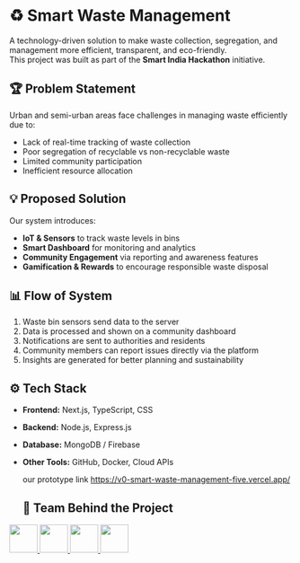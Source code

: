 # ♻️ Smart Waste Management

A technology-driven solution to make waste collection, segregation, and management more efficient, transparent, and eco-friendly.  
This project was built as part of the **Smart India Hackathon** initiative.



## 🏆 Problem Statement
Urban and semi-urban areas face challenges in managing waste efficiently due to:
- Lack of real-time tracking of waste collection
- Poor segregation of recyclable vs non-recyclable waste
- Limited community participation
- Inefficient resource allocation



## 💡 Proposed Solution
Our system introduces:
- **IoT & Sensors** to track waste levels in bins  
- **Smart Dashboard** for monitoring and analytics  
- **Community Engagement** via reporting and awareness features  
- **Gamification & Rewards** to encourage responsible waste disposal  



## 📊 Flow of System
1. Waste bin sensors send data to the server  
2. Data is processed and shown on a community dashboard  
3. Notifications are sent to authorities and residents  
4. Community members can report issues directly via the platform  
5. Insights are generated for better planning and sustainability  



## ⚙️ Tech Stack
- **Frontend:** Next.js, TypeScript, CSS  
- **Backend:** Node.js, Express.js  
- **Database:** MongoDB / Firebase  
- **Other Tools:** GitHub, Docker, Cloud APIs  


   our prototype link https://v0-smart-waste-management-five.vercel.app/


   ## 👥 Team Behind the Project
<a href="https://github.com/shreya281-tech">
  <img src="https://avatars.githubusercontent.com/shreya281-tech" width="50" height="50">
</a>
<a href="https://github.com/prathamnema33">
  <img src="https://avatars.githubusercontent.com/prathamnema33" width="50" height="50">
</a>
<a href="https://github.com/rishabhshahwal">
  <img src="https://avatars.githubusercontent.com/rishabhshahwal" widvth="50" height="50">
</a>
<a href="https://github.com/medhaagrawal2525">
  <img src="https://avatars.githubusercontent.com/medhaagrawal2525" width="50" height="50">
</a>

